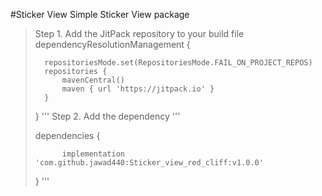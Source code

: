 
#Sticker View
Simple Sticker View package


> Step 1. Add the JitPack repository to your build file
> dependencyResolutionManagement {
> 
> 		repositoriesMode.set(RepositoriesMode.FAIL_ON_PROJECT_REPOS)
> 		repositories {
> 			mavenCentral()
> 			maven { url 'https://jitpack.io' }
> 		}
> 	}
> '''
> Step 2. Add the dependency
> '''
> 
> dependencies {
>
> 
> 	        implementation 'com.github.jawad440:Sticker_view_red_cliff:v1.0.0'
> 	}
> '''
